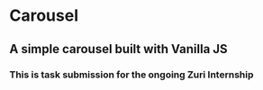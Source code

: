 # Carousel

##  A simple carousel built with Vanilla JS
### This is task submission for the ongoing Zuri Internship
